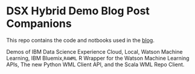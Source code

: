 # DSX Hybrid Demo Blog Post Companions
This repo contains the code and notbooks used in the [blog](https://medium.com/@adammassachi/dsx-hybrid-mode-91b580450c5b). 


Demos of IBM Data Science Experience Cloud, Local, Watson Machine Learning, IBM Bluemix,`R4WML` R Wrapper for the Watson Machine Learning APIs, The new Python WML Client API, and the Scala WML Repo Client. 